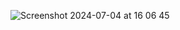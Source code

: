 ![Screenshot 2024-07-04 at 16 06 45](https://github.com/NguyenManh1404/android-aspen-ui/assets/74901875/c50931f8-48c8-493f-9a13-b9926c75f38b)
